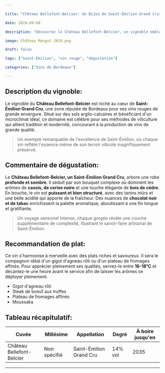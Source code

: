 ```yaml
---

title: "Château Bellefont-Belcier: Un Bijou de Saint-Émilion Grand Cru"

date: 2024-09-08

description: "Découvrez le Château Bellefont-Belcier, un vignoble emblématique de Saint-Émilion Grand Cru, connu pour ses vins rouges exceptionnels qui incarnent la parfaite harmonie entre tradition et modernité."

image: Château Mangot 2019.png

draft: false

tags: ["Saint-Émilion", "vin rouge", "dégustation"]

categories: ["Vins de Bordeaux"]

---
```


## Description du vignoble:

Le vignoble du **Château Bellefont-Belcier** est niché au cœur de **Saint-Émilion Grand Cru**, une zone réputée de Bordeaux pour ses vins rouges de grande envergure. Situé sur des sols argilo-calcaires et bénéficiant d'un microclimat idéal, ce domaine est célèbre pour ses méthodes de viticulture qui allient tradition et modernité, concourant à la production de vins de grande qualité.

> Un exemple remarquable de l'excellence de Saint-Émilion, où chaque vin reflète l'essence même de son terroir viticole magnifiquement préservé.

## Commentaire de dégustation:

Le **Château Bellefont-Belcier, un Saint-Émilion Grand Cru**, arbore une robe **profonde et sombre**. Il séduit par son bouquet complexe où dominent les arômes de **cassis, de cerise noire** et une touche élégante de **bois de cèdre**. En bouche, le vin est **puissant et bien structuré**, avec des tanins mûrs et une belle acidité qui apporte de la fraîcheur. Des nuances de **chocolat noir et de tabac** enrichissent la palette aromatique, aboutissant à une fin longue et gratifiante.

> Un voyage sensoriel intense, chaque gorgée révèle une couche supplémentaire de complexité, illustrant le savoir-faire artisanal de Saint-Émilion.

## Recommandation de plat:

Ce vin s'harmonise à merveille avec des plats riches et savoureux. Il sera le compagnon idéal d'un gigot d'agneau rôti ou d'un plateau de fromages affinés. Pour apprécier pleinement ses qualités, servez-le entre **16-18°C** et décantez-le une heure avant le service afin de laisser les arômes se déployer pleinement.

*   Gigot d'agneau rôti
*   Steak de boeuf aux truffes
*   Plateau de fromages affinés
*   Moussaka

## Tableau récapitulatif:

| Cuvée | Millésime | Appellation | Degré | À boire jusqu'en |
| --- | --- | --- | --- | --- |
| Château Bellefont-Belcier | Non spécifié | Saint-Émilion Grand Cru | 14% vol | 2035 |


* * *
